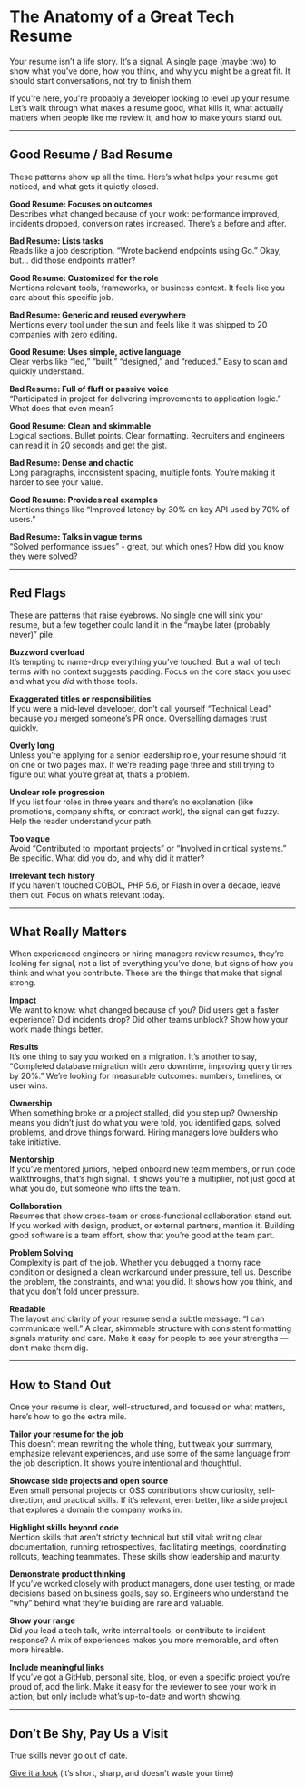 # The Anatomy of a Great Tech Resume

Your resume isn’t a life story. It’s a signal. A single page (maybe two) to show what you’ve done, how you think, and why you might be a great fit. It should start conversations, not try to finish them.

If you're here, you're probably a developer looking to level up your resume. Let’s walk through what makes a resume good, what kills it, what actually matters when people like me review it, and how to make yours stand out.

---

## Good Resume / Bad Resume

These patterns show up all the time. Here’s what helps your resume get noticed, and what gets it quietly closed.

**Good Resume: Focuses on outcomes**\
Describes what changed because of your work: performance improved, incidents dropped, conversion rates increased. There’s a before and after.

**Bad Resume: Lists tasks**\
Reads like a job description. “Wrote backend endpoints using Go.” Okay, but… did those endpoints matter?

**Good Resume: Customized for the role**\
Mentions relevant tools, frameworks, or business context. It feels like you care about this specific job.

**Bad Resume: Generic and reused everywhere**\
Mentions every tool under the sun and feels like it was shipped to 20 companies with zero editing.

**Good Resume: Uses simple, active language**\
Clear verbs like “led,” “built,” “designed,” and “reduced.” Easy to scan and quickly understand.

**Bad Resume: Full of fluff or passive voice**\
“Participated in project for delivering improvements to application logic.” What does that even mean?

**Good Resume: Clean and skimmable**\
Logical sections. Bullet points. Clear formatting. Recruiters and engineers can read it in 20 seconds and get the gist.

**Bad Resume: Dense and chaotic**\
Long paragraphs, inconsistent spacing, multiple fonts. You’re making it harder to see your value.

**Good Resume: Provides real examples**\
Mentions things like “Improved latency by 30% on key API used by 70% of users.”

**Bad Resume: Talks in vague terms**\
“Solved performance issues” - great, but which ones? How did you know they were solved?

---

## Red Flags

These are patterns that raise eyebrows. No single one will sink your resume, but a few together could land it in the “maybe later (probably never)” pile.

**Buzzword overload**\
It’s tempting to name-drop everything you’ve touched. But a wall of tech terms with no context suggests padding. Focus on the core stack you used and what you *did* with those tools.

**Exaggerated titles or responsibilities**\
If you were a mid-level developer, don’t call yourself “Technical Lead” because you merged someone’s PR once. Overselling damages trust quickly.

**Overly long**\
Unless you’re applying for a senior leadership role, your resume should fit on one or two pages max. If we’re reading page three and still trying to figure out what you’re great at, that’s a problem.

**Unclear role progression**\
If you list four roles in three years and there’s no explanation (like promotions, company shifts, or contract work), the signal can get fuzzy. Help the reader understand your path.

**Too vague**\
Avoid “Contributed to important projects” or “Involved in critical systems.” Be specific. What did you do, and why did it matter?

**Irrelevant tech history**\
If you haven’t touched COBOL, PHP 5.6, or Flash in over a decade, leave them out. Focus on what’s relevant today.

---

## What Really Matters

When experienced engineers or hiring managers review resumes, they’re looking for signal, not a list of everything you’ve done, but signs of how you think and what you contribute. These are the things that make that signal strong.

**Impact**\
We want to know: what changed because of you? Did users get a faster experience? Did incidents drop? Did other teams unblock? Show how your work made things better.

**Results**\
It’s one thing to say you worked on a migration. It’s another to say, “Completed database migration with zero downtime, improving query times by 20%.” We’re looking for measurable outcomes: numbers, timelines, or user wins.

**Ownership**\
When something broke or a project stalled, did you step up? Ownership means you didn’t just do what you were told, you identified gaps, solved problems, and drove things forward. Hiring managers love builders who take initiative.

**Mentorship**\
If you’ve mentored juniors, helped onboard new team members, or run code walkthroughs, that’s high signal. It shows you're a multiplier, not just good at what you do, but someone who lifts the team.

**Collaboration**\
Resumes that show cross-team or cross-functional collaboration stand out. If you worked with design, product, or external partners, mention it. Building good software is a team effort, show that you’re good at the team part.

**Problem Solving**\
Complexity is part of the job. Whether you debugged a thorny race condition or designed a clean workaround under pressure, tell us. Describe the problem, the constraints, and what you did. It shows how you think, and that you don’t fold under pressure.

**Readable**\
The layout and clarity of your resume send a subtle message: “I can communicate well.” A clear, skimmable structure with consistent formatting signals maturity and care. Make it easy for people to see your strengths — don’t make them dig.

---

## How to Stand Out

Once your resume is clear, well-structured, and focused on what matters, here’s how to go the extra mile.

**Tailor your resume for the job**\
This doesn’t mean rewriting the whole thing, but tweak your summary, emphasize relevant experiences, and use some of the same language from the job description. It shows you’re intentional and thoughtful.

**Showcase side projects and open source**\
Even small personal projects or OSS contributions show curiosity, self-direction, and practical skills. If it’s relevant, even better, like a side project that explores a domain the company works in.

**Highlight skills beyond code**\
Mention skills that aren’t strictly technical but still vital: writing clear documentation, running retrospectives, facilitating meetings, coordinating rollouts, teaching teammates. These skills show leadership and maturity.

**Demonstrate product thinking**\
If you’ve worked closely with product managers, done user testing, or made decisions based on business goals, say so. Engineers who understand the “why” behind what they’re building are rare and valuable.

**Show your range**\
Did you lead a tech talk, write internal tools, or contribute to incident response? A mix of experiences makes you more memorable, and often more hireable.

**Include meaningful links**\
If you’ve got a GitHub, personal site, blog, or even a specific project you’re proud of, add the link. Make it easy for the reviewer to see your work in action, but only include what’s up-to-date and worth showing.

---

## Don’t Be Shy, Pay Us a Visit

True skills never go out of date.

[Give it a look](https://www.bytestoskills.co/) (it’s short, sharp, and doesn’t waste your time)

